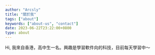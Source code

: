 ```yaml
---
author: "Arcsly"
title: "關於我"
tags: ["about"]
keywords: ["about-us", "contact"]
date: 2023-06-22T23:22:00+0800
type: about
---
```


Hi, 我來自香港，高中生一名。興趣是學習軟件向的科技，目前每天學習中～